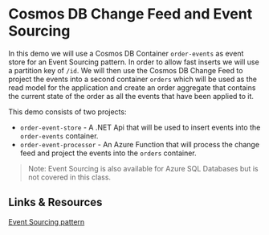 # Cosmos DB Change Feed and Event Sourcing

In this demo we will use a Cosmos DB Container `order-events` as event store for an Event Sourcing pattern. In order to allow fast inserts we will use a partition key of `/id`. We will then use the Cosmos DB Change Feed to project the events into a second container `orders` which will be used as the read model for the application and create an order aggregate that contains the current state of the order as all the events that have been applied to it.

This demo consists of two projects:

- `order-event-store` - A .NET Api that will be used to insert events into the `order-events` container.
- `order-event-processor` - An Azure Function that will process the change feed and project the events into the `orders` container.

>Note: Event Sourcing is also available for Azure SQL Databases but is not covered in this class.

## Links & Resources

[Event Sourcing pattern](https://learn.microsoft.com/en-us/azure/architecture/patterns/event-sourcing)
